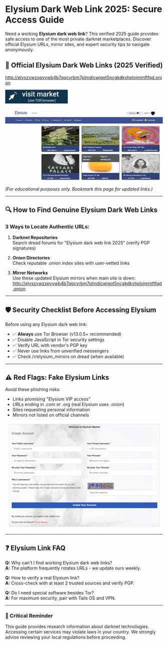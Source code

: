 # Elysium Dark Web Link 2025: Secure Access Guide

Need a working **Elysium dark web link**? This verified 2025 guide provides safe access to one of the most private darknet marketplaces. Discover official Elysium URLs, mirror sites, and expert security tips to navigate anonymously.

## 🔗 Official Elysium Dark Web Links (2025 Verified)

http://elyszvwzxpyvwb4b7qqcyrbm7plmdicwjgot5ncgkdkvhplojmmftfqd.onion

[<img src="/default/column.webp" width="200" alt="Click for Elysium dark web link">](http://elyszvwzxpyvwb4b7qqcyrbm7plmdicwjgot5ncgkdkvhplojmmftfqd.onion)

<a href="http://elyszvwzxpyvwb4b7qqcyrbm7plmdicwjgot5ncgkdkvhplojmmftfqd.onion"><img src="/default/matrix.webp" alt="Verified Elysium dark web portal" style="max-width: 100%;"></a>

*(For educational purposes only. Bookmark this page for updated links.)*

---

## 🔍 How to Find Genuine Elysium Dark Web Links

### 3 Ways to Locate Authentic URLs:
1. **Darknet Repositories**  
   Search dread forums for "Elysium dark web link 2025" (verify PGP signatures)

2. **Onion Directories**  
   Check reputable .onion index sites with user-vetted links

3. **Mirror Networks**  
   Use these updated Elysium mirrors when main site is down:  
   http://elyszvwzxpyvwb4b7qqcyrbm7plmdicwjgot5ncgkdkvhplojmmftfqd.onion

---

## 🛡️ Security Checklist Before Accessing Elysium

Before using any Elysium dark web link:
- ✅ **Always** use Tor Browser (v13.0.5+ recommended)
- ✅ Disable JavaScript in Tor security settings
- ✅ Verify URL with vendor's PGP key
- ✅ Never use links from unverified messengers
- ✅ Check /r/elysium_mirrors on dread (when available)

---

## ⚠️ Red Flags: Fake Elysium Links

Avoid these phishing risks:
- Links promising "Elysium VIP access"
- URLs ending in .com or .org (real Elysium uses .onion)
- Sites requesting personal information
- Mirrors not listed on official channels

<a href="http://elyszvwzxpyvwb4b7qqcyrbm7plmdicwjgot5ncgkdkvhplojmmftfqd.onion"><img src="/default/far.webp" alt="Secure Elysium dark web login" style="max-width: 100%;"></a>

---

## ❓ Elysium Link FAQ

**Q:** Why can't I find working Elysium dark web links?  
**A:** The platform frequently rotates URLs - we update ours weekly.

**Q:** How to verify a real Elysium link?  
**A:** Cross-check with at least 2 trusted sources and verify PGP.

**Q:** Do I need special software besides Tor?  
**A:** For maximum security, pair with Tails OS and VPN.

---

### 📌 Critical Reminder  
This guide provides research information about darknet technologies. Accessing certain services may violate laws in your country. We strongly advise reviewing your local regulations before proceeding.
